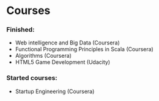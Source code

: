 Courses
========

### Finished: ###
- Web intelligence and Big Data (Coursera)
- Functional Programming Principles in Scala (Coursera)
- Algorithms (Coursera)
- HTML5 Game Development (Udacity) 

### Started courses: ###
- Startup Engineering (Coursera)

